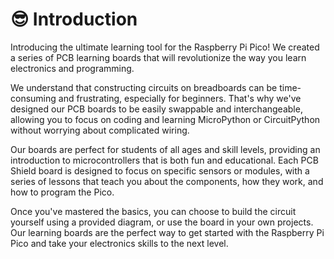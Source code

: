 # 😎 Introduction

Introducing the ultimate learning tool for the Raspberry Pi Pico! We created a series of PCB learning boards that will revolutionize the way you learn electronics and programming.

We understand that constructing circuits on breadboards can be time-consuming and frustrating, especially for beginners. That's why we've designed our PCB boards to be easily swappable and interchangeable, allowing you to focus on coding and learning MicroPython or CircuitPython without worrying about complicated wiring.

Our boards are perfect for students of all ages and skill levels, providing an introduction to microcontrollers that is both fun and educational. Each PCB Shield board is designed to focus on specific sensors or modules, with a series of lessons that teach you about the components, how they work, and how to program the Pico.

Once you've mastered the basics, you can choose to build the circuit yourself using a provided diagram, or use the board in your own projects. Our learning boards are the perfect way to get started with the Raspberry Pi Pico and take your electronics skills to the next level.

